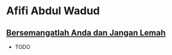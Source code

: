 # Afifi Abdul Wadud

## [Bersemangatlah Anda dan Jangan Lemah](https://www.youtube.com/watch?v=EMijZwDRHMM)
* TODO
